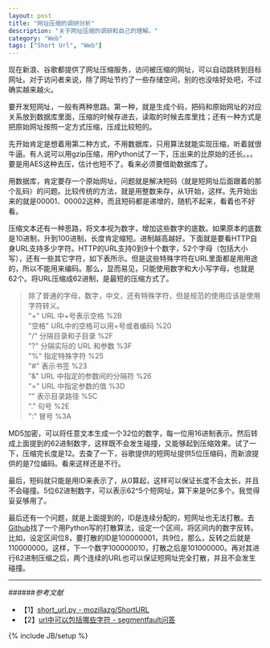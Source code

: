 ```yaml
---
layout: post
title: "网址压缩的调研分析"
description: "关于网址压缩的调研和自己的理解。"
category: "Web"
tags: ["Short Url", "Web"]
---
```


现在新浪、谷歌都提供了网址压缩服务，访问被压缩的网址，可以自动跳转到目标网址。对于访问者来说，除了网址节约了一些存储空间，别的也没啥好处吧，不过确实越来越火。

要开发短网址，一般有两种思路。第一种，就是生成个码，把码和原始网址的对应关系放到数据库里面，压缩的时候存进去，读取的时候去库里找；还有一种方式是把原始网址按照一定方式压缩，压成比较短的。

先开始肯定是想着用第二种方式，不用数据库，只用算法就能实现压缩，听着就很牛逼。有人说可以用gzip压缩，用Python试了一下，压出来的比原始的还长。。。要是用AES这种去压，估计也短不了。看来必须要借助数据库了。

用数据库，肯定要存一个原始网址，问题就是解决短码（就是短网址后面跟着的那个乱码）的问题。比较传统的方法，就是用整数来存，从1开始，这样。先开始出来的就是00001、00002这种，而且短码都是递增的，随机不起来，看着也不好看。

压缩文本还有一种思路，将文本视为数字，增加这些数字的底数。如果原本的底数是10进制，升到100进制，长度肯定缩短。进制越高越好。下面就是要看HTTP自身URL支持多少字符。HTTP的URL支持0到9十个数字，52个字母（包括大小写），还有一些其它字符，如下表所示。但是这些特殊字符在URL里面都是用用途的，所以不能用来编码。那么，显而易见，只能使用数字和大小写字母，也就是62个。将URL压缩成62进制，是最短的压缩方式了。

> 除了普通的字母，数字，中文，还有特殊字符，但是规范的使用应该是使用字符转义。  
> "+"	URL 中+号表示空格	%2B  
> "空格"	URL中的空格可以用+号或者编码	%20  
> "/"	分隔目录和子目录	%2F  
> "?"	分隔实际的 URL 和参数	%3F  
> "%"	指定特殊字符	%25  
> "#"	表示书签	%23  
> "&"	URL 中指定的参数间的分隔符	%26  
> "="	URL 中指定参数的值	%3D  
> "\" 表示目录路径 %5C  
> "." 句号 %2E  
> ":" 冒号 %3A  

MD5加密，可以将任意文本生成一个32位的数字，每一位用16进制表示。然后转成上面提到的62进制数字，这样既不会发生碰撞，又能够起到压缩效果。试了一下，压缩完长度是12。去查了一下，谷歌提供的短网址提供5位压缩码，而新浪提供的是7位编码。看来这样还是不行。

最后，短码就只能是用ID来表示了，从0算起，这样可以保证长度不会太长，并且不会碰撞。5位62进制数字，可以表示62^5个短网址，算下来是9亿多个。我觉得妥妥够用了。

最后还有一个问题，就是上面提到的，ID是连续分配的，短网址也无法打散。去[Github](https://github.com/mozillazg/ShortURL/blob/master/shorturl/libs/short_url.py#L51)找了一个用Python写的打散算法，设定一个区间，将区间内的数字反转。比如，设定区间位8，要打散的ID是100000001，共9位，那么，反转之后就是110000000。这样，下一个数字100000010，打散之后是101000000。再对其进行62进制压缩之后，两个连续的URL也可以保证短网址完全打散，并且不会发生碰撞。

---

######*参考文献*
+ 【1】[short_url.py - mozillazg/ShortURL](https://github.com/mozillazg/ShortURL/blob/master/shorturl/libs/short_url.py#L51)
+ 【2】[url中可以包括哪些字符 - segmentfault问答](http://segmentfault.com/q/1010000000094850)

{% include JB/setup %}